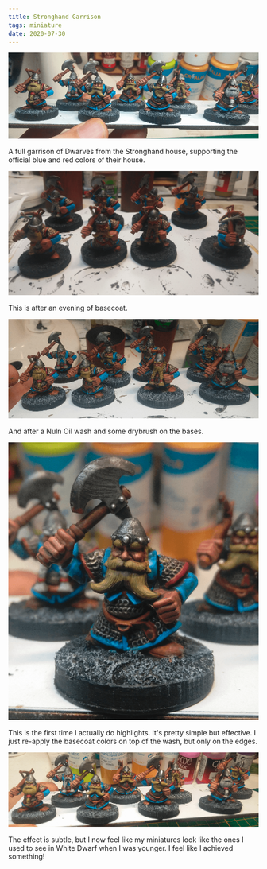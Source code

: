 ```yaml
---
title: Stronghand Garrison
tags: miniature
date: 2020-07-30
---
```


![image-20200730020304736](image-20200730020304736.png)

A full garrison of Dwarves from the Stronghand house, supporting the official blue and red colors of their house.

![image-20200730015715145](image-20200730015715145.png)



This is after an evening of basecoat.

![image-20200730015745705](image-20200730015745705.png)

And after a Nuln Oil wash and some drybrush on the bases.

![image-20200730020345248](image-20200730020345248.png)

This is the first time I actually do highlights. It's pretty simple but effective. I just re-apply the basecoat colors on top of the wash, but only on the edges.

![image-20200730020432478](image-20200730020432478.png)

The effect is subtle, but I now feel like my miniatures look like the ones I used to see in White Dwarf when I was younger. I feel like I achieved something!



